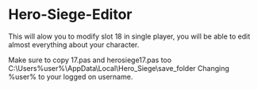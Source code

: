 # Hero-Siege-Editor
This will alow you to modify slot 18 in single player, you will be able to edit almost everything about your character.


Make sure to copy 17.pas and herosiege17.pas too C:\Users\%user%\AppData\Local\Hero_Siege\save_folder Changing %user% to your logged on username.
